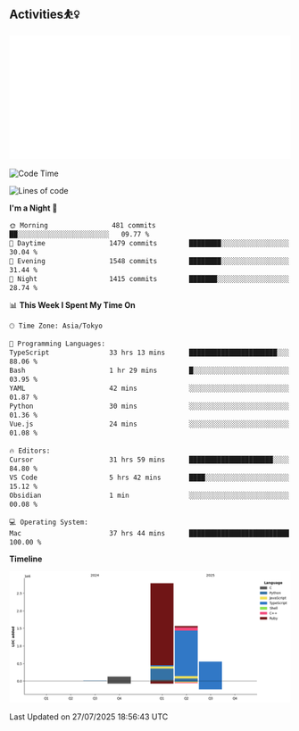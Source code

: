 <!-- 
## WORKS🍋

| Project     | Created At | Duration | Preview                                                        | Link                                                                       | Frame                                                                                   | Description                                                            |
| ----------- | ---------- | -------- | -------------------------------------------------------------- | -------------------------------------------------------------------------- | --------------------------------------------------------------------------------------- | ---------------------------------------------------------------------- |
| Notion Lecture  | 2025-04    | WIP   |     | [GITHUB](https://github.com/QWERTOP18/HabitTracker-NotionDB)        | <img src="https://skillicons.dev/icons?i=notion,discord,githubactions" height="50px"> |  [Lecture-Note](https://knotty-sprite-6fb.notion.site/Notion-Lexture-1dfd2242f53b80f7af01dcedfcbf6580)                                                     |
| IceBreaker  | 2025-04    | 2 days   | <img src="https://github.com/QWERTOP18/QWERTOP18/blob/main/assets/IceBreaker.png" alt="Ice" width="100px">    | [PDF](https://github.com/QWERTOP18/SLIDES/blob/main/IceBreaker.pdf)        | <img src="https://skillicons.dev/icons?i=fastapi,mongodb,react,tailwind" height="50px"> | function calling                                                       |
| RayTrace    | 2025-04    | a month  | <img src="https://github.com/QWERTOP18/QWERTOP18/blob/main/assets/wolf.png" alt="RT" width="100px">           | [GitHub](https://github.com/QWERTOP18/MINIRT)                              | <img src="https://skillicons.dev/icons?i=c" height="50px">                              | Ray tracing engine built from scratch in C with no external libraries. |
| Hibi        | 2025-03    | 1 week   | <img src="https://github.com/QWERTOP18/QWERTOP18/blob/main/assets/Hibi.png" alt="Hibi" width="100px">         | [PDF](https://github.com/QWERTOP18/SLIDES/blob/main/Hibi.pdf)              | <img src="https://skillicons.dev/icons?i=rails,js,figma" height="50px">                 |                                                                        |
| TeethJocker | 2025-03    | 3 days   | <img src="https://github.com/QWERTOP18/QWERTOP18/blob/main/assets/TeethJocker.png" alt="Teeth" width="100px"> | [PDF](https://github.com/QWERTOP18/SLIDES/blob/main/TeethJocker.pdf)       | <img src="https://skillicons.dev/icons?i=c,nextjs" height="50px">                       | ESP32                                                                  |
| Cafe lp     | 2025-03    | 1 week   | <img src="https://github.com/QWERTOP18/QWERTOP18/blob/main/assets/cafe.png" alt="Cafe" width="100px">         | [GitHub](https://github.com/QWERTOP18s/RAILS_DEMO_CAFE_LP)                 | <img src="https://skillicons.dev/icons?i=scss,css,rails" height="50px">                 |
| GO Shell    | 2025-02    | a month  | <img src="https://github.com/QWERTOP18/QWERTOP18/blob/main/assets/go-shell.png" alt="go" width="100px">       | [Books](https://github.com/QWERTOP18/ZENN/tree/main/books/go-shell-202502) | <img src="https://skillicons.dev/icons?i=go,bash" height="50px">                        |                                                                        |
-->
## Activities⛹️‍♀️

 <a href="https://monkeytype.com/profile/qwertop18">
   <img src="https://github.com/QWERTOP18/QWERTOP18/blob/monkeytype-readme/monkeytype-readme-lb-pb.svg" alt="My Monkeytype profile" />
 </a>

<!--START_SECTION:waka-->
![Code Time](http://img.shields.io/badge/Code%20Time-753%20hrs%2028%20mins-blue)

![Lines of code](https://img.shields.io/badge/From%20Hello%20World%20I%27ve%20Written-5.1%20million%20lines%20of%20code-blue)

**I'm a Night 🦉** 

```text
🌞 Morning                481 commits         ██░░░░░░░░░░░░░░░░░░░░░░░   09.77 % 
🌆 Daytime                1479 commits        ████████░░░░░░░░░░░░░░░░░   30.04 % 
🌃 Evening                1548 commits        ████████░░░░░░░░░░░░░░░░░   31.44 % 
🌙 Night                  1415 commits        ███████░░░░░░░░░░░░░░░░░░   28.74 % 
```


📊 **This Week I Spent My Time On** 

```text
🕑︎ Time Zone: Asia/Tokyo

💬 Programming Languages: 
TypeScript               33 hrs 13 mins      ██████████████████████░░░   88.06 % 
Bash                     1 hr 29 mins        █░░░░░░░░░░░░░░░░░░░░░░░░   03.95 % 
YAML                     42 mins             ░░░░░░░░░░░░░░░░░░░░░░░░░   01.87 % 
Python                   30 mins             ░░░░░░░░░░░░░░░░░░░░░░░░░   01.36 % 
Vue.js                   24 mins             ░░░░░░░░░░░░░░░░░░░░░░░░░   01.08 % 

🔥 Editors: 
Cursor                   31 hrs 59 mins      █████████████████████░░░░   84.80 % 
VS Code                  5 hrs 42 mins       ████░░░░░░░░░░░░░░░░░░░░░   15.12 % 
Obsidian                 1 min               ░░░░░░░░░░░░░░░░░░░░░░░░░   00.08 % 

💻 Operating System: 
Mac                      37 hrs 44 mins      █████████████████████████   100.00 % 
```

**Timeline**

![Lines of Code chart](https://raw.githubusercontent.com/QWERTOP18/QWERTOP18/main/assets/bar_graph.png)


 Last Updated on 27/07/2025 18:56:43 UTC
<!--END_SECTION:waka-->
